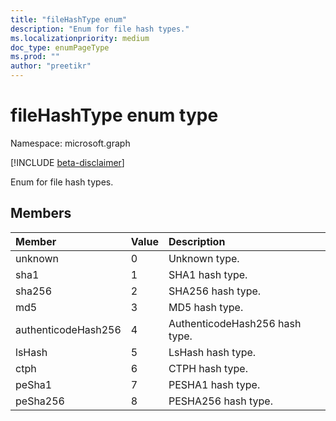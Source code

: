 ```yaml
---
title: "fileHashType enum"
description: "Enum for file hash types."
ms.localizationpriority: medium
doc_type: enumPageType
ms.prod: ""
author: "preetikr"
---
```


# fileHashType enum type

Namespace: microsoft.graph

[!INCLUDE [beta-disclaimer](../../includes/beta-disclaimer.md)]

Enum for file hash types.

## Members

|Member|Value|Description|
|:---|:---|:---|
|unknown|0|Unknown type.|
|sha1|1|SHA1 hash type.|
|sha256|2| SHA256 hash type.|
|md5|3| MD5 hash type.|
|authenticodeHash256|4| AuthenticodeHash256 hash type.|
|lsHash|5| LsHash hash type.|
|ctph|6| CTPH hash type.|
|peSha1|7| PESHA1 hash type.|
|peSha256|8| PESHA256 hash type.|


